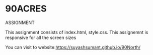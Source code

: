 # 90ACRES
ASSIGNMENT

This assignment consists of index.html, style.css. This assignemnt is responsive for all the screen sizes

You can visit to website:https://suyashsumant.github.io/90North/

